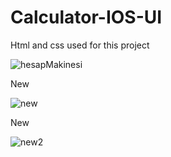 # Calculator-IOS-UI
 Html and css used for this project
 
![hesapMakinesi](https://user-images.githubusercontent.com/83727951/193358862-7053affe-df9b-407b-8a63-07bc51fd8875.PNG)


New

![new](https://user-images.githubusercontent.com/83727951/193364468-a0456c1e-7673-419a-8261-7874ca8e4f20.PNG)

New

![new2](https://user-images.githubusercontent.com/83727951/193367211-e7288a57-babd-4d9a-ae10-218860c81554.PNG)
